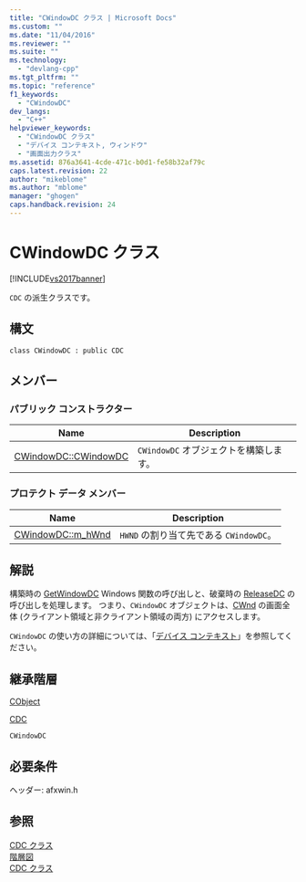 ```yaml
---
title: "CWindowDC クラス | Microsoft Docs"
ms.custom: ""
ms.date: "11/04/2016"
ms.reviewer: ""
ms.suite: ""
ms.technology: 
  - "devlang-cpp"
ms.tgt_pltfrm: ""
ms.topic: "reference"
f1_keywords: 
  - "CWindowDC"
dev_langs: 
  - "C++"
helpviewer_keywords: 
  - "CWindowDC クラス"
  - "デバイス コンテキスト, ウィンドウ"
  - "画面出力クラス"
ms.assetid: 876a3641-4cde-471c-b0d1-fe58b32af79c
caps.latest.revision: 22
author: "mikeblome"
ms.author: "mblome"
manager: "ghogen"
caps.handback.revision: 24
---
```

# CWindowDC クラス
[!INCLUDE[vs2017banner](../../assembler/inline/includes/vs2017banner.md)]

`CDC` の派生クラスです。  
  
## 構文  
  
```  
class CWindowDC : public CDC  
```  
  
## メンバー  
  
### パブリック コンストラクター  
  
|Name|Description|  
|----------|-----------------|  
|[CWindowDC::CWindowDC](../Topic/CWindowDC::CWindowDC.md)|`CWindowDC` オブジェクトを構築します。|  
  
### プロテクト データ メンバー  
  
|Name|Description|  
|----------|-----------------|  
|[CWindowDC::m\_hWnd](../Topic/CWindowDC::m_hWnd.md)|`HWND` の割り当て先である `CWindowDC`。|  
  
## 解説  
 構築時の [GetWindowDC](http://msdn.microsoft.com/library/windows/desktop/dd144947\(v=vs.85\).aspx) Windows 関数の呼び出しと、破棄時の [ReleaseDC](http://msdn.microsoft.com/library/windows/desktop/dd162920\(v=vs.85\).aspx) の呼び出しを処理します。  つまり、`CWindowDC` オブジェクトは、[CWnd](../Topic/CWnd%20Class.md) の画面全体 \(クライアント領域と非クライアント領域の両方\) にアクセスします。  
  
 `CWindowDC` の使い方の詳細については、「[デバイス コンテキスト](../Topic/Device%20Contexts.md)」を参照してください。  
  
## 継承階層  
 [CObject](../Topic/CObject%20Class.md)  
  
 [CDC](../Topic/CDC%20Class.md)  
  
 `CWindowDC`  
  
## 必要条件  
 ヘッダー: afxwin.h  
  
## 参照  
 [CDC クラス](../Topic/CDC%20Class.md)   
 [階層図](../../mfc/hierarchy-chart.md)   
 [CDC クラス](../Topic/CDC%20Class.md)